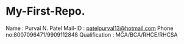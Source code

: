 # My-First-Repo.
Name : Purval N. Patel
Mail-ID : patelpurval13@hotmail.com
Phone no:8007096471/9909112848
Qualification : MCA/BCA/RHCE/RHCSA
